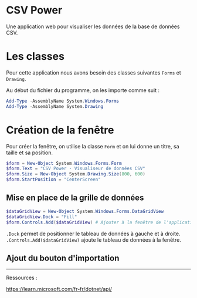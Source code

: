 # CSV Power

Une application web pour visualiser les données de la base de données CSV.

# Les classes

Pour cette application nous avons besoin des classes suivantes `Forms` et `Drawing`.

Au début du fichier du programme, on les importe comme suit :

```powershell
Add-Type -AssemblyName System.Windows.Forms
Add-Type -AssemblyName System.Drawing
```

# Création de la fenêtre

Pour créer la fenêtre, on utilise la classe `Form` et on lui donne un titre, sa taille et sa position.

```powershell
$form = New-Object System.Windows.Forms.Form
$form.Text = "CSV Power - Visualiseur de données CSV"
$form.Size = New-Object System.Drawing.Size(800, 600)
$form.StartPosition = "CenterScreen"
```

## Mise en place de la grille de données

```powershell
$dataGridView = New-Object System.Windows.Forms.DataGridView
$dataGridView.Dock = "Fill"
$form.Controls.Add($dataGridView) # Ajouter à la fenêtre de l'application
```

`.Dock` permet de positionner le tableau de données à gauche et à droite.
`.Controls.Add($dataGridView)` ajoute le tableau de données à la fenêtre.

## Ajout du bouton d'importation





---

Ressources :

https://learn.microsoft.com/fr-fr/dotnet/api/